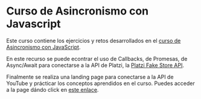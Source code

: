 # Curso de Asincronismo con Javascript
Este curso contiene los ejercicios y retos desarrollados en el [curso de Asincronismo con JavaScript](https://platzi.com/cursos/asincronismo-js/ "ir al enlace").

En este recurso se puede econtrar el uso de Callbacks, de Promesas, de Async/Await para conectarse a la API de Platzi, la [Platzi Fake Store API](https://fakeapi.platzi.com/ "ver la API").

Finalmente se realiza una landing page para conectarse a la API de YouTube y prácticar los conceptos aprendidos en el curso. Puedes acceder a la page dándo click en [este enlace](google.com "ver la landing page").